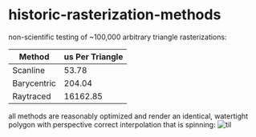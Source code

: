 # historic-rasterization-methods

non-scientific testing of ~100,000 arbitrary triangle rasterizations:

| Method | us Per Triangle |
| ------ | --------------- |
| Scanline | 53.78 |
| Barycentric | 204.04 |
| Raytraced | 16162.85 |

all methods are reasonably optimized and render an identical, watertight polygon with perspective correct interpolation that is spinning:
![til](https://github.com/adambigg-s/historic-rasterization-methods/tree/main/rasterizers/demo/spin.gif)
